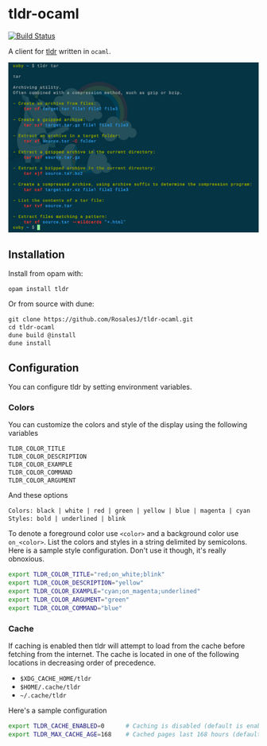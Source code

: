 # tldr-ocaml
[![Build Status](https://travis-ci.org/RosalesJ/tldr-ocaml.svg?branch=master)](https://travis-ci.org/RosalesJ/tldr-ocaml)

A client for [tldr](https://github.com/tldr-pages/tldr) written in ```ocaml```.

![tldr screenshot](screenshot.png)

## Installation
Install from opam with:
```
opam install tldr
```
Or from source with dune:
```
git clone https://github.com/RosalesJ/tldr-ocaml.git
cd tldr-ocaml
dune build @install
dune install
```

## Configuration
You can configure tldr by setting environment variables.

### Colors
You can customize the colors and style of the display using the following variables
```
TLDR_COLOR_TITLE
TLDR_COLOR_DESCRIPTION
TLDR_COLOR_EXAMPLE
TLDR_COLOR_COMMAND
TLDR_COLOR_ARGUMENT
```
And these options
```
Colors: black | white | red | green | yellow | blue | magenta | cyan 
Styles: bold | underlined | blink
```

To denote a foreground color use ```<color>``` and a background color use ```on_<color>```.
List the colors and styles in a string delimited by semicolons. Here is a sample style configuration. Don't use it though, it's really obnoxious.
```bash
export TLDR_COLOR_TITLE="red;on_white;blink"
export TLDR_COLOR_DESCRIPTION="yellow"
export TLDR_COLOR_EXAMPLE="cyan;on_magenta;underlined"
export TLDR_COLOR_ARGUMENT="green"
export TLDR_COLOR_COMMAND="blue"
```

### Cache
If caching is enabled then tldr will attempt to load from the cache before fetching from the internet.
The cache is located in one of the following locations in decreasing order of precedence.
* ```$XDG_CACHE_HOME/tldr```
* ```$HOME/.cache/tldr```
* ```~/.cache/tldr```

Here's a sample configuration

```bash
export TLDR_CACHE_ENABLED=0      # Caching is disabled (default is enabled)
export TLDR_MAX_CACHE_AGE=168    # Cached pages last 168 hours (default is 24)
```
